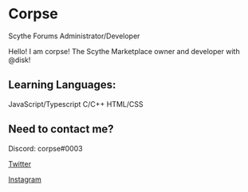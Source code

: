 # Corpse
Scythe Forums Administrator/Developer

Hello! I am corpse! The Scythe Marketplace owner and developer with @disk!

Learning Languages:
--

JavaScript/Typescript
C/C++
HTML/CSS


Need to contact me?
--
Discord: corpse#0003

[Twitter](https://twitter.com/corps.es)

[Instagram](https://instagram.com/corps_es)


